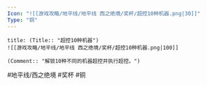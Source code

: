 ```yaml
---
Icon: "![[游戏攻略/地平线/地平线 西之绝境/奖杯/超控10种机器.png|30]]"
Type: "铜"
---
```

```ad-common-bronze-trophy
title: (Title:: "超控10种机器")
![[游戏攻略/地平线/地平线 西之绝境/奖杯/超控10种机器.png|100]]

(Comment:: "解锁10种不同的机器超控并执行超控。")
```

#地平线/西之绝境 #奖杯 #铜
